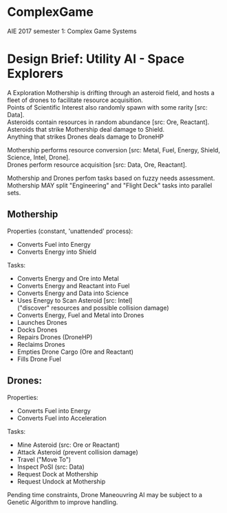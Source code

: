 # ComplexGame
AIE 2017 semester 1: Complex Game Systems

Design Brief:  Utility AI - Space Explorers
===
A Exploration Mothership is drifting through an asteroid field, and hosts a fleet of drones to facilitate resource acquisition.  
Points of Scientific Interest also randomly spawn with some rarity [src: Data].  
Asteroids contain resources in random abundance [src: Ore, Reactant].  
Asteroids that strike Mothership deal damage to Shield.  
Anything that strikes Drones deals damage to DroneHP  

Mothership performs resource conversion [src: Metal, Fuel, Energy, Shield, Science, Intel, Drone].  
Drones perform resource acquisition [src: Data, Ore, Reactant].    

Mothership and Drones perfom tasks based on fuzzy needs assessment.  
Mothership MAY split "Engineering" and "Flight Deck" tasks into parallel sets.  


Mothership 
---
 Properties (constant, 'unattended' process):
 - Converts Fuel into Energy 
 - Converts Energy into Shield

 Tasks:
 - Converts Energy and Ore into Metal
 - Converts Energy and Reactant into Fuel
 - Converts Energy and Data into Science
 - Uses Energy to Scan Asteroid [src: Intel] <br/> ("discover" resources and possible collision damage)
 - Converts Energy, Fuel and Metal into Drones
 - Launches Drones
 - Docks Drones
 - Repairs Drones (DroneHP)
 - Reclaims Drones
 - Empties Drone Cargo (Ore and Reactant)
 - Fills Drone Fuel

Drones:
---
 Properties:
 - Converts Fuel into Energy
 - Converts Fuel into Acceleration

 Tasks:
 - Mine Asteroid (src: Ore or Reactant)
 - Attack Asteroid (prevent collision damage)
 - Travel ("Move To")
 - Inspect PoSI (src: Data)
 - Request Dock at Mothership
 - Request Undock at Mothership


Pending time constraints, Drone Maneouvring AI may be subject to a Genetic Algorithm to improve handling.